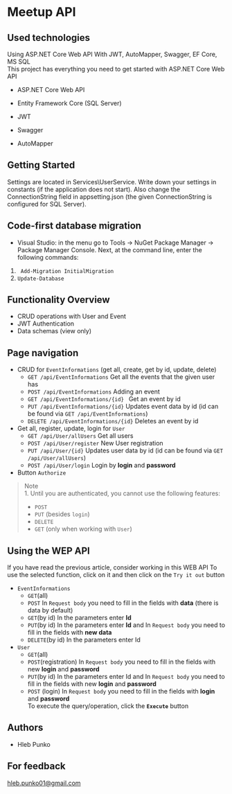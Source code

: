 # Meetup API 
## Used technologies
Using ASP.NET Core Web API With JWT, AutoMapper, Swagger, EF Core, MS SQL <br>
This project has everything you need to get started with ASP.NET Core Web API
+ ASP.NET Core Web API
+ Entity Framework Core (SQL Server)
+ JWT

+ Swagger
+ AutoMapper
## Getting Started
Settings are located in Services\UserService. Write down your settings in constants (if the application does not start).
Also change the ConnectionString field in appsetting.json (the given ConnectionString is configured for SQL Server).
## Code-first database migration
+ Visual Studio: in the menu go to Tools -> NuGet Package Manager -> Package Manager Console. 
Next, at the command line, enter the following commands:
1. ` Add-Migration InitialMigration` 
2. ` Update-Database `
## Functionality Overview
+ CRUD operations with User and Event
+ JWT Authentication
+ Data schemas (view only)
## Page navigation
+ CRUD for `EventInformations` (get all, create, get by id, update, delete) 
  + `GET /api/EventInformations` Get all the events that the given user has 
  + `POST /api/EventInformations` Adding an event
  + `GET /api/EventInformations/{id} ` Get an event by id
  + `PUT /api/EventInformations/{id}` Updates event data by id (id can be found via `GET /api/EventInformations`)
  + `DELETE /api/EventInformations/{id}` Deletes an event by id
+ Get all, register, update, login for `User` 
  + `GET /api/User/allUsers` Get all users
  + `POST /api/User/register` New User registration
  + `PUT /api/User/{id}` Updates user data by id (id can be found via `GET /api/User/allUsers`)
  + `POST /api/User/login` Login by **login** and **password** 
+ Button `Authorize`
> Note <br> 1. Until you are authenticated, you cannot use the following features:
> + `POST`
> + `PUT` (besides `login`)
> + `DELETE`
> + `GET` (only when working with `User`)
## Using the WEP API
If you have read the previous article, consider working in this WEB API
To use the selected function, click on it and then click on the `Try it out` button
+ `EventInformations` 
  + `GET`(all) 
  + `POST` In `Request body` you need to fill in the fields with **data** (there is data by default)
  + `GET`(by id) In the parameters enter **Id**
  + `PUT`(by id) In the parameters enter **Id** and In `Request body` you need to fill in the fields with **new data**
  + `DELETE`(by id) In the parameters enter Id
+ `User` 
  + `GET`(all) 
  + `POST`(registration) In `Request body` you need to fill in the fields with new **login** and **password**
  + `PUT`(by id) In the parameters enter Id and In `Request body` you need to fill in the fields with new **login** and **password**
  + `POST` (login) In `Request body` you need to fill in the fields with **login** and **password**<br>
To execute the query/operation, click the **`Execute`** button
## Authors
+ Hleb Punko 
## For feedback
hleb.punko01@gmail.com



